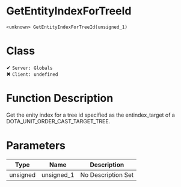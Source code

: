 # GetEntityIndexForTreeId
```
<unknown> GetEntityIndexForTreeId(unsigned_1)
```
# Class
✔ `Server: Globals`  
✖ `Client: undefined`  

# Function Description
Get the enity index for a tree id specified as the entindex_target of a DOTA_UNIT_ORDER_CAST_TARGET_TREE.
# Parameters
Type|Name|Description
--|--|--
unsigned|unsigned_1|No Description Set
